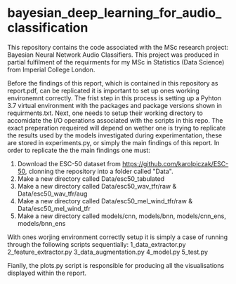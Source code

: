 # bayesian_deep_learning_for_audio_classification
This repository contains the code associated with the MSc research project: Bayesian Neural Network Audio Classifiers. This project was produced in partial fulfilment of the requirments for my MSc in Statistics (Data Science) from Imperial College London. 

Before the findings of this report, which is contained in this repository as report.pdf, can be replicated it is important to set up ones working environemnt correctly. The frist step in this process is setting up a Pyhton 3.7 virtual environment with the packages and package versions shown in requirments.txt. Next, one needs to setup their working directory to accomidate the I/O operations associated with the scripts in this repo. The exact preperation requeired will depend on wether one is trying to replicate the results used by the models investigated during experimentation, these are stored in experiments.py, or simply the main findings of this report. In order to replicate the the main findings one must:
1. Download the ESC-50 dataset from https://github.com/karolpiczak/ESC-50, clonning the repository into a folder called "Data". 
2. Make a new directory called Data/esc50_tabulated
3. Make a new directory called Data/esc50_wav_tfr/raw & Data/esc50_wav_tfr/aug
4. Make a new directory called Data/esc50_mel_wind_tfr/raw & Data/esc50_mel_wind_tfr
5. Make a new directory called models/cnn, models/bnn, models/cnn_ens, models/bnn_ens

With ones worjing environment correctly setup it is simply a case of running through the following scripts sequentially:
1_data_extractor.py
2_feature_extractor.py
3_data_augmentation.py
4_model.py
5_test.py

Fianlly, the plots.py script is responsible for producing all the visualisations displayed within the report.
